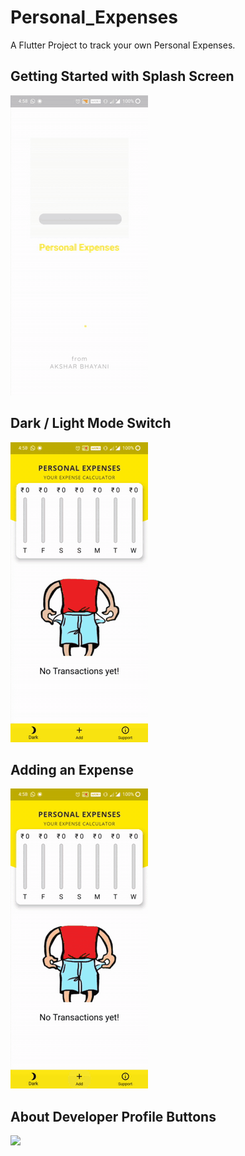 # Personal_Expenses

A Flutter Project to track your own Personal Expenses.

## Getting Started with Splash Screen

![](20200923_210701.gif)

## Dark / Light Mode Switch

![](20200923_210800.gif)

## Adding an Expense

![](20200923_211252.gif)

## About Developer Profile Buttons

![](20200923_212051.gif)

